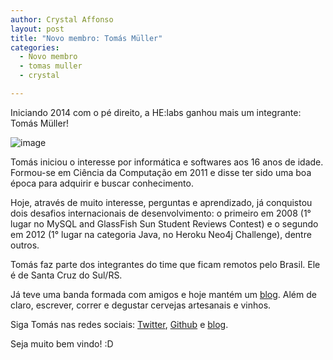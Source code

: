 ```yaml
---
author: Crystal Affonso
layout: post
title: "Novo membro: Tomás Müller"
categories:
  - Novo membro
  - tomas muller
  - crystal

---
```


Iniciando 2014 com o pé direito, a HE:labs ganhou mais um integrante: Tomás Müller!

![image](/blog/images/posts/2014-01-07/tomas.jpg)

<!--more-->

Tomás iniciou o interesse por informática e softwares aos 16 anos de idade. Formou-se em Ciência da Computação em 2011 e disse ter sido uma boa época para adquirir e buscar conhecimento.

Hoje, através de muito interesse, perguntas e aprendizado, já conquistou dois desafios internacionais de desenvolvimento: o primeiro em 2008 (1° lugar no MySQL and GlassFish Sun Student Reviews Contest) e o segundo em 2012 (1° lugar na categoria Java, no Heroku Neo4j Challenge), dentre outros.

Tomás faz parte dos integrantes do time que ficam remotos pelo Brasil. Ele é de Santa Cruz do Sul/RS.

Já teve uma banda formada com amigos e hoje mantém um [blog](http://tomasmuller.com.br/). Além de claro, escrever, correr e degustar cervejas artesanais e vinhos.

Siga Tomás nas redes sociais: [Twitter](https://twitter.com/tomasmuller), [Github](https://github.com/tomasmuller) e [blog](http://tomasmuller.com.br/).

Seja muito bem vindo! :D